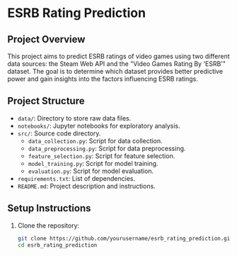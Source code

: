 # ESRB Rating Prediction

## Project Overview
This project aims to predict ESRB ratings of video games using two different data sources: the Steam Web API and the "Video Games Rating By 'ESRB'" dataset. The goal is to determine which dataset provides better predictive power and gain insights into the factors influencing ESRB ratings.

## Project Structure
- `data/`: Directory to store raw data files.
- `notebooks/`: Jupyter notebooks for exploratory analysis.
- `src/`: Source code directory.
  - `data_collection.py`: Script for data collection.
  - `data_preprocessing.py`: Script for data preprocessing.
  - `feature_selection.py`: Script for feature selection.
  - `model_training.py`: Script for model training.
  - `evaluation.py`: Script for model evaluation.
- `requirements.txt`: List of dependencies.
- `README.md`: Project description and instructions.

## Setup Instructions
1. Clone the repository:
   ```bash
   git clone https://github.com/yourusername/esrb_rating_prediction.git
   cd esrb_rating_prediction
